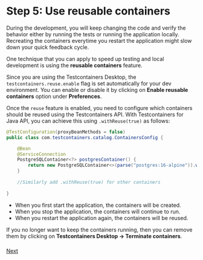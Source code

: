 # Step 5: Use reusable containers

During the development, you will keep changing the code and verify the behavior either by running the tests 
or running the application locally. Recreating the containers everytime you restart the application 
might slow down your quick feedback cycle. 

One technique that you can apply to speed up testing and local development is using the **reusable containers** feature.

Since you are using the Testcontainers Desktop, the `testcontainers.reuse.enable` flag is set automatically 
for your dev environment. 
You can enable or disable it by clicking on **Enable reusable containers** option under **Preferences**.

Once the `reuse` feature is enabled, you need to configure which containers should be reused using the Testcontainers API. 
With Testcontainers for Java API, you can achieve this using `.withReuse(true)` as follows:

```java
@TestConfiguration(proxyBeanMethods = false)
public class com.testcontainers.catalog.ContainersConfig {

    @Bean
    @ServiceConnection
    PostgreSQLContainer<?> postgresContainer() {
        return new PostgreSQLContainer<>(parse("postgres:16-alpine")).withReuse(true);
    }
    
    //Similarly add .withReuse(true) for other containers
    
}
```

* When you first start the application, the containers will be created. 
* When you stop the application, the containers will continue to run. 
* When you restart the application again, the containers will be reused.

If you no longer want to keep the containers running, then you can remove them by clicking on **Testcontainers Desktop → Terminate containers**.

### 
[Next](step-6-write-tests.md)
